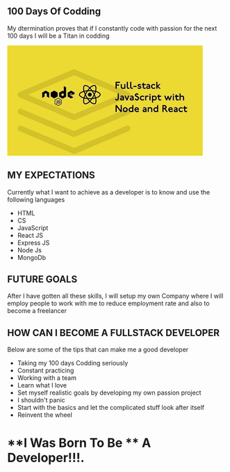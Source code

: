 ## 100 Days Of Codding
My dtermination proves that if I constantly code with passion for the next 100 days I will be a Titan in codding

![](images/js.jpg)

## MY EXPECTATIONS
Currently what I want to achieve as a developer is to know and use the following  languages
- HTML
- CS
- JavaScript
- React JS
- Express JS
- Node Js
- MongoDb

## FUTURE GOALS
After I have gotten all these skills, I will setup my own Company where I will employ people to work with me to reduce employment rate and also to become a freelancer

## HOW CAN I BECOME A FULLSTACK DEVELOPER
Below are some of the tips that can make me a good developer
- Taking my 100 days Codding seriously
- Constant practicing
- Working with a team
- Learn what I love
- Set myself realistic goals by developing my own passion project
- I shouldn't  panic
- Start with the basics and let the complicated stuff look after itself
- Reinvent the wheel

# **I Was Born To Be ** A __Developer__!!!.

